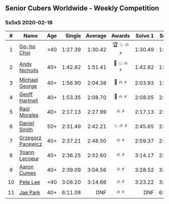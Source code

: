 ## Senior Cubers Worldwide - Weekly Competition
### 5x5x5 2020-02-18

| # | Name | Age | Single | Average | Awards | Solve 1 | Solve 2 | Solve 3 | Solve 4 | Solve 5 | Video |
| :--: | -- | :--: | --: | --: | :--: | --: | --: | --: | --: | --: | :-- |
| 1 | [Go-ho Choi](../../persons/go_ho_choi.md) | <40 | 1:27.39 | 1:30.42 | 🏆 💥 🔥 ⚡ | 1:30.49 | 1:31.24 | 1:27.39 | 1:32.09 | 1:29.54 | [Link](https://www.facebook.com/events/538921670053895/permalink/539081640037898/) |
| 2 | [Andy Nicholls](../../persons/andy_nicholls.md) | 40+ | 1:42.82 | 1:51.41 | 🥇 💥 🔥 ⚡ | 1:42.82 | 1:59.33 | 1:49.82 | 1:49.97 | 1:54.45 | [Link](https://www.facebook.com/events/538921670053895/permalink/539067020039360/) |
| 3 | [Michael George](../../persons/michael_george.md) | 40+ | 1:56.90 | 2:04.38 | 🥈 🔥 ⚡ | 2:03.93 | 1:56.90 | 2:08.24 | 2:00.97 | 2:21.06 | [Link](https://www.facebook.com/events/538921670053895/permalink/539655733313822/) |
| 4 | [Geoff Hartnell](../../persons/geoff_hartnell.md) | 40+ | 1:53.35 | 2:08.70 | 🥉 🔥 ⚡ | 2:08.05 | 2:11.49 | 2:09.36 | 1:53.35 | 2:08.68 | [Link](https://www.facebook.com/events/538921670053895/permalink/540734073205988/) |
| 5 | [Raúl Morales](../../persons/raul_morales.md) | 40+ | 2:17.13 | 2:27.99 | 🔥 ⚡ | 2:17.13 | 2:38.63 | 2:27.02 | 2:35.98 | 2:20.96 | |
| 6 | [Daniel Smith](../../persons/daniel_smith.md) | 50+ | 2:31.49 | 2:42.21 | 💥 🔥 ⚡ | 2:45.65 | 2:31.49 | 2:49.49 | DNS | DNS | [Link](https://www.facebook.com/events/538921670053895/permalink/539390146673714/) |
| 7 | [Grzegorz Pacewicz](../../persons/grzegorz_pacewicz.md) | 40+ | 2:37.21 | 2:48.50 | 🔥 ⚡ | 2:59.37 | 2:45.13 | 2:55.14 | 2:37.21 | 2:45.24 | |
| 8 | [Yoann Lecoeur](../../persons/yoann_lecoeur.md) | 40+ | 2:36.25 | 2:52.60 | 🔥 ⚡ | 3:14.17 | 2:47.37 | 2:36.25 | DNS | DNS | [Link](https://www.facebook.com/events/538921670053895/permalink/541223923157003/) |
| 9 | [Aaron Cumes](../../persons/aaron_cumes.md) | 40+ | 2:39.09 | 3:04.56 | 🔥 ⚡ | 3:28.52 | 3:06.07 | 2:39.09 | DNS | DNS | [Link](https://www.facebook.com/events/538921670053895/permalink/541249876487741/) |
| 10 | [Pete Lee](../../persons/pete_lee.md) | <40 | 3:08.20 | 3:14.66 | 🔥 ⚡ | 3:23.22 | 3:12.56 | 3:08.20 | DNS | DNS | [Link](https://www.facebook.com/events/538921670053895/permalink/541504683128927/) |
| 11 | [Jae Park](../../persons/jae_park.md) | 40+ | 6:11.08 | DNF | 🔥 ⚡ | DNF | 6:11.08 | DNS | DNS | DNS | [Link](https://www.facebook.com/events/538921670053895/permalink/542842839661778/) |

<!-- Global site tag (gtag.js) - Google Analytics -->
<script async src="https://www.googletagmanager.com/gtag/js?id=UA-86348435-3"></script>
<script>window.dataLayer = window.dataLayer || []; function gtag() {dataLayer.push(arguments);} gtag('js', new Date()); gtag('config', 'UA-86348435-3');</script>
